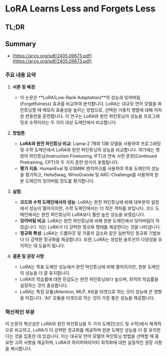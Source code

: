 # LoRA Learns Less and Forgets Less
## TL;DR
## Summary
- [https://arxiv.org/pdf/2405.09673.pdf](https://arxiv.org/pdf/2405.09673.pdf)

### 주요 내용 요약

1. **서론 및 배경**:
   - 이 논문은 **LoRA(Low-Rank Adaptation)**의 성능과 잊어버림(Forgetfulness) 효과를 비교하여 분석합니다. LoRA는 대규모 언어 모델을 파인튜닝할 때 메모리 효율성을 높이는 방법으로, 선택된 가중치 행렬에 대해 저차원 변동만을 훈련합니다. 이 연구는 LoRA와 완전 파인튜닝의 성능을 프로그래밍과 수학이라는 두 가지 대상 도메인에서 비교합니다.

2. **방법론**:
   - **LoRA와 완전 파인튜닝 비교**: Llama-2 7B와 13B 모델을 사용하여 프로그래밍 및 수학 도메인에서 LoRA와 완전 파인튜닝의 성능을 비교합니다. 여기에는 명령어 파인튜닝(Instruction Finetuning, IFT)과 연속 사전 훈련(Continued Pretraining, CPT)의 두 가지 훈련 방식이 포함됩니다.
   - **평가 지표**: HumanEval 및 GSM8K 벤치마크를 사용하여 목표 도메인의 성능을 평가하고, HellaSwag, WinoGrande 및 ARC-Challenge를 사용하여 원본 도메인의 잊어버림 정도를 평가합니다.

3. **실험**:
   - **코드와 수학 도메인에서의 성능**: LoRA는 완전 파인튜닝에 비해 대부분의 설정에서 성능이 떨어지지만, 수학 도메인에서는 더 작은 격차를 보입니다. 코드 도메인에서는 완전 파인튜닝이 LoRA보다 훨씬 높은 성능을 보였습니다.
   - **잊어버림 비교**: LoRA는 완전 파인튜닝에 비해 원본 도메인에서 잊어버림이 적었습니다. 이는 LoRA가 더 강력한 정규화 형태를 제공한다는 것을 나타냅니다.
   - **정규화 특성**: LoRA는 드롭아웃 및 가중치 감소와 같은 일반적인 정규화 기법보다 더 강력한 정규화를 제공합니다. 또한, LoRA는 생성된 솔루션의 다양성을 유지하는 데 도움이 됩니다.

4. **결론 및 권장 사항**:
   - LoRA는 목표 도메인 성능에서 완전 파인튜닝에 비해 떨어지지만, 원본 도메인의 성능을 더 잘 유지합니다. 
   - LoRA의 학습률에 대한 민감도는 완전 파인튜닝보다 높으며, 최적의 학습률을 설정하는 것이 중요합니다.
   - LoRA는 특정 모듈(Attention, MLP, All)을 타겟으로 하는 것이 성능에 큰 영향을 미칩니다. 'All' 모듈을 타겟으로 하는 것이 가장 좋은 성능을 제공합니다.

### 혁신적인 부분
이 논문의 혁신성은 LoRA와 완전 파인튜닝을 두 가지 도메인(코드 및 수학)에서 체계적으로 비교하고, LoRA가 더 강력한 정규화를 제공하며 원본 도메인 성능을 더 잘 유지한다는 것을 입증한 데 있습니다. 이는 대규모 언어 모델의 파인튜닝 방법을 선택할 때 중요한 고려 사항을 제공하며, LoRA의 하이퍼파라미터 최적화에 대한 실질적인 권장 사항을 제시합니다.
